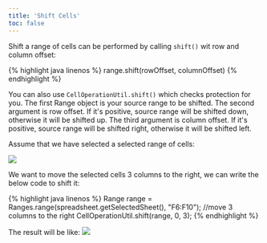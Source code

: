 ```yaml
---
title: 'Shift Cells'
toc: false
---
```



Shift a range of cells can be performed by calling `shift()` wit row and
column offset:

{% highlight java linenos %}
range.shift(rowOffset, columnOffset)
{% endhighlight %}

You can also use `CellOperationUtil.shift()` which checks protection for
you. The first Range object is your source range to be shifted. The
second argument is row offset. If it's positive, source range will be
shifted down, otherwise it will be shifted up. The third argument is
column offset. If it's positive, source range will be shifted right,
otherwise it will be shifted left.

Assume that we have selected a selected range of cells:

![]({{site.devref_image_folder}}/Zss-essentials-shift-before.png)

We want to move the selected cells 3 columns to the right, we can write
the below code to shift it:

{% highlight java linenos %}
Range range = Ranges.range(spreadsheet.getSelectedSheet(), "F6:F10");
//move 3 columns to the right
CellOperationUtil.shift(range, 0, 3);
{% endhighlight %}

The result will be like: ![]({{site.devref_image_folder}}/Zss-essentials-shift-after.png)
